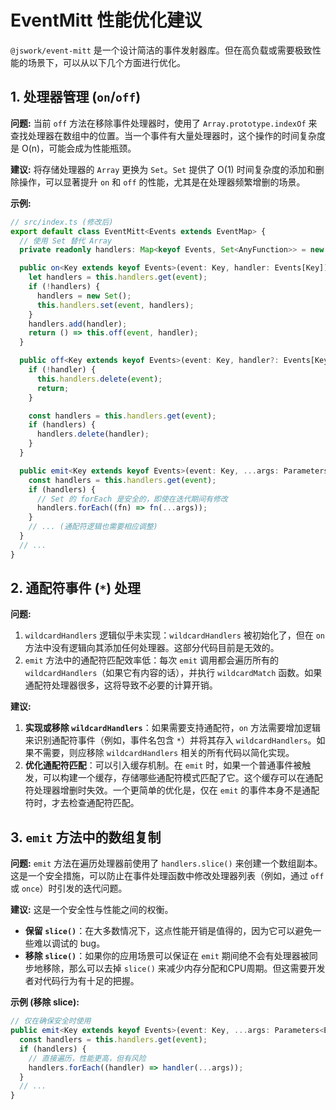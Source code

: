 # EventMitt 性能优化建议

`@jswork/event-mitt` 是一个设计简洁的事件发射器库。但在高负载或需要极致性能的场景下，可以从以下几个方面进行优化。

## 1. 处理器管理 (`on`/`off`)

**问题:**
当前 `off` 方法在移除事件处理器时，使用了 `Array.prototype.indexOf` 来查找处理器在数组中的位置。当一个事件有大量处理器时，这个操作的时间复杂度是 O(n)，可能会成为性能瓶颈。

**建议:**
将存储处理器的 `Array` 更换为 `Set`。`Set` 提供了 O(1) 时间复杂度的添加和删除操作，可以显著提升 `on` 和 `off` 的性能，尤其是在处理器频繁增删的场景。

**示例:**

```typescript
// src/index.ts (修改后)
export default class EventMitt<Events extends EventMap> {
  // 使用 Set 替代 Array
  private readonly handlers: Map<keyof Events, Set<AnyFunction>> = new Map();

  public on<Key extends keyof Events>(event: Key, handler: Events[Key]): () => void {
    let handlers = this.handlers.get(event);
    if (!handlers) {
      handlers = new Set();
      this.handlers.set(event, handlers);
    }
    handlers.add(handler);
    return () => this.off(event, handler);
  }

  public off<Key extends keyof Events>(event: Key, handler?: Events[Key]): void {
    if (!handler) {
      this.handlers.delete(event);
      return;
    }

    const handlers = this.handlers.get(event);
    if (handlers) {
      handlers.delete(handler);
    }
  }

  public emit<Key extends keyof Events>(event: Key, ...args: Parameters<Events[Key]>>): void {
    const handlers = this.handlers.get(event);
    if (handlers) {
      // Set 的 forEach 是安全的，即使在迭代期间有修改
      handlers.forEach((fn) => fn(...args));
    }
    // ... (通配符逻辑也需要相应调整)
  }
  // ...
}
```

## 2. 通配符事件 (`*`) 处理

**问题:**
1.  `wildcardHandlers` 逻辑似乎未实现：`wildcardHandlers` 被初始化了，但在 `on` 方法中没有逻辑向其添加任何处理器。这部分代码目前是无效的。
2.  `emit` 方法中的通配符匹配效率低：每次 `emit` 调用都会遍历所有的 `wildcardHandlers`（如果它有内容的话），并执行 `wildcardMatch` 函数。如果通配符处理器很多，这将导致不必要的计算开销。

**建议:**
1.  **实现或移除 `wildcardHandlers`**：如果需要支持通配符，`on` 方法需要增加逻辑来识别通配符事件（例如，事件名包含 `*`）并将其存入 `wildcardHandlers`。如果不需要，则应移除 `wildcardHandlers` 相关的所有代码以简化实现。
2.  **优化通配符匹配**：可以引入缓存机制。在 `emit` 时，如果一个普通事件被触发，可以构建一个缓存，存储哪些通配符模式匹配了它。这个缓存可以在通配符处理器增删时失效。一个更简单的优化是，仅在 `emit` 的事件本身不是通配符时，才去检查通配符匹配。

## 3. `emit` 方法中的数组复制

**问题:**
`emit` 方法在遍历处理器前使用了 `handlers.slice()` 来创建一个数组副本。这是一个安全措施，可以防止在事件处理函数中修改处理器列表（例如，通过 `off` 或 `once`）时引发的迭代问题。

**建议:**
这是一个安全性与性能之间的权衡。
*   **保留 `slice()`**：在大多数情况下，这点性能开销是值得的，因为它可以避免一些难以调试的 bug。
*   **移除 `slice()`**：如果你的应用场景可以保证在 `emit` 期间绝不会有处理器被同步地移除，那么可以去掉 `slice()` 来减少内存分配和CPU周期。但这需要开发者对代码行为有十足的把握。

**示例 (移除 slice):**
```typescript
// 仅在确保安全时使用
public emit<Key extends keyof Events>(event: Key, ...args: Parameters<Events[Key]>>): void {
  const handlers = this.handlers.get(event);
  if (handlers) {
    // 直接遍历，性能更高，但有风险
    handlers.forEach((handler) => handler(...args));
  }
  // ...
}
```